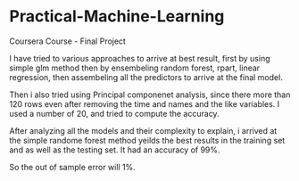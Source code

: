 # Practical-Machine-Learning
Coursera Course - Final Project

I have tried to various approaches to arrive at best result, first by using simple glm method then by ensembeling random forest, rpart, linear regression,
then assembeling all the predictors to arrive at the final model.

Then i also tried using Principal componenet analysis, since there more than 120 rows even after removing the time and names and the like variables.
I used a number of 20, and tried to compute the accuracy.

After analyzing all the models and their complexity to explain, i arrived at the simple randome forest method yeilds the best results in the training set
and as well as the testing set. It had an accuracy of 99%. 

So the out of sample error will 1%.
